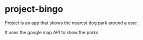 # project-bingo
Project is an app that shows the nearest dog park around a user.

It uses the google map API to show the parks

